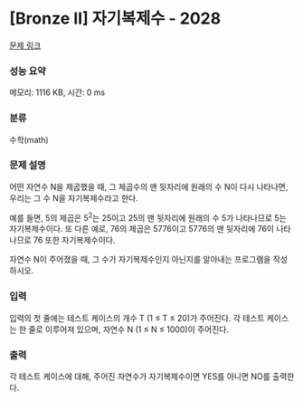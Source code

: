 # [Bronze II] 자기복제수 - 2028 

[문제 링크](https://www.acmicpc.net/problem/2028) 

### 성능 요약

메모리: 1116 KB, 시간: 0 ms

### 분류

수학(math)

### 문제 설명

<p>어떤 자연수 N을 제곱했을 때, 그 제곱수의 맨 뒷자리에 원래의 수 N이 다시 나타나면, 우리는 그 수 N을 자기복제수라고 한다.</p>

<p>예를 들면, 5의 제곱은 5<sup>2</sup>는 25이고 25의 맨 뒷자리에 원래의 수 5가 나타나므로 5는 자기복제수이다. 또 다른 예로, 76의 제곱은 5776이고 5776의 맨 뒷자리에 76이 나타나므로 76 또한 자기복제수이다.</p>

<p>자연수 N이 주어졌을 때, 그 수가 자기복제수인지 아닌지를 알아내는 프로그램을 작성하시오.</p>

### 입력 

 <p>입력의 첫 줄에는 테스트 케이스의 개수 T (1 ≤ T ≤ 20)가 주어진다. 각 테스트 케이스는 한 줄로 이루어져 있으며, 자연수 N (1 ≤ N ≤ 1000)이 주어진다.</p>

### 출력 

 <p>각 테스트 케이스에 대해, 주어진 자연수가 자기복제수이면 YES를 아니면 NO를 출력한다.</p>

